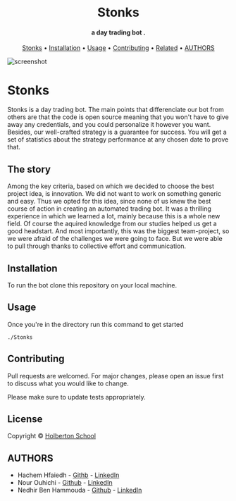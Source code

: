 <h1 align="center">
  <br>
  Stonks
  <br>
</h1>

<h4 align="center">a day trading bot .</h4>

<p align="center">
  <a href="#Stonks">Stonks</a> •
  <a href="#Installation">Installation</a> •
  <a href="#Usage">Usage</a> •
  <a href="#Contributing">Contributing</a> •
  <a href="#License">Related</a> •
  <a href="#AUTHORS">AUTHORS</a>
</p>

![screenshot](https://i.imgur.com/OU0MiFI.png)
# Stonks

Stonks is a day trading bot. The main points that differenciate our bot from others are that the code is open source meaning that you won't have to give away any credentials, and you could personalize it however you want. Besides, our well-crafted strategy is a guarantee for success. You will get a set of statistics about the strategy performance at any chosen date to prove that.

 ## The story 
Among the key criteria, based on which we decided to choose the best project idea, is innovation. We did not want to work on something generic and easy. Thus we opted for this idea, since none of us knew the best course of action in creating an automated trading bot. It was a thrilling experience in which we learned a lot, mainly because this is a whole new field. Of course the aquired knowledge from our studies helped us get a good headstart. And most importantly, this was the biggest team-project, so we were afraid of the challenges we were going to face. But we were able to pull through thanks to collective effort and communication.

## Installation

To run the bot clone this repository on your local machine.

## Usage
Once you're in the directory run this command to get started
```
./Stonks
```

## Contributing
Pull requests are welcomed. For major changes, please open an issue first to discuss what you would like to change.

Please make sure to update tests appropriately.

## License
 Copyright © [Holberton School](https://www.holbertonschool.com/)

## AUTHORS
* Hachem Hfaiedh - [Githb](https://github.com/hachemhfaiedh)
             - [LinkedIn](https://www.linkedin.com/in/hachem-hfaiedh-52a1a11a1/)
* Nour Ouhichi - [Github](https://github.com/nourouhichi/Stonks1.0)
             - [LinkedIn](https://www.linkedin.com/in/nour-ouhichi-6551aa1a1/)
* Nedhir Ben Hammouda - [Github](https://github.com/nedhir6)
             - [LinkedIn](https://www.linkedin.com/in/nedhir/)




